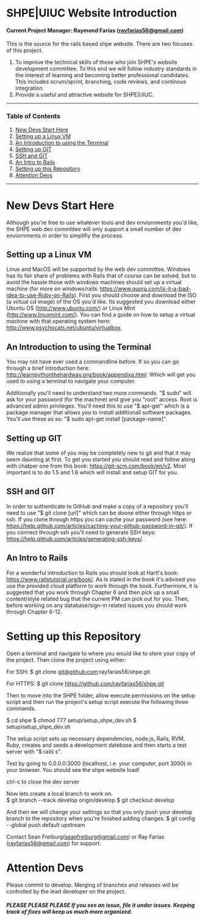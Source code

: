 # SHPE|UIUC Website Introduction
#### Current Project Manager: Raymond Farias (rayfarias56@gmail.com)

This is the source for the rails based shpe website. There are two focuses of this project. 
  1) To improve the technical skills of those who join SHPE's website development committee. To this end we will follow industry standards in the interest of learning and becoming better professional candidates. This includes scrum/sprint, branching, code reviews, and continous integration.
  2) Provide a useful and attractive website for SHPE|UIUC. 
  
___
### Table of Contents  
1. [New Devs Start Here](#new_devs)
  1. [Setting up a Linux VM](#linux_vm)
  2. [An Introduction to using the Terminal](#terminal_intro)
  3. [Setting up GIT](#git_setup)
  4. [SSH and GIT](#ssh_git)
  5. [An Intro to Rails](#rails_intro)
2. [Setting up this Repository](#repo_setup)
3. [Attention Devs](#dev_note)

___

# New Devs Start Here <a name="new_devs"/> 

Although you're free to use whatever tools and dev enviornments you'd like, the SHPE web dev committee will only support a small number of dev enviornments in order to simplifiy the process. 

## Setting up a Linux VM <a name="linux_vm"/> 

Linux and MacOS will be supported by the web dev committee. Windows has its fair share of problems with Rails that of course can be solved, but to avoid the hassle those with windows machines should set up a virtual machine (for more on windows/rails: https://www.quora.com/Is-it-a-bad-idea-to-use-Ruby-on-Rails). First you should choose and download the ISO (a virtual cd image) of the OS you'd like. Its suggested you download either Ubuntu OS (http://www.ubuntu.com/) or Linux Mint (http://www.linuxmint.com/). You can find a guide on how to setup a virtual machine with that operating system here: http://www.psychocats.net/ubuntu/virtualbox.

## An Introduction to using the Terminal <a name="terminal_intro"/> 

You may not have ever used a commandline before. If so you can go through a brief introduction here: http://learnpythonthehardway.org/book/appendixa.html. Which will get you used to using a terminal to navigate your computer. 

Additionally you'll need to understand two more commands. "$ sudo" will ask for your password (for the machine) and give you "root" access. Root is advanced admin privlieges. You'll need this to use "$ apt-get" which is a package manager that allows you to install additionall software packages. You'll use these as so: "$ sudo apt-get install [package-name]". 

## Setting up GIT <a name="git_setup"/> 

We realize that some of you may be completely new to git and that it may seem daunting at first. To get you started you should read and follow along with chatper one from this book: https://git-scm.com/book/en/v2. Most important is to do 1.5 and 1.6 which will install and setup GIT for you. 

## SSH and GIT <a name="ssh_git"/> 

In order to authenticate to GitHub and make a copy of a repository you'll need to use "$ git clone [url]" which can be doone either through https or ssh. If you clone through https you can cache your password (see here: https://help.github.com/articles/caching-your-github-password-in-git/). If you connect through ssh you'll need to generate SSH keys: https://help.github.com/articles/generating-ssh-keys/. 

## An Intro to Rails <a name="rails_intro"/> 

For a wonderful introduction to Rails you should look at Hartl's book: https://www.railstutorial.org/book/. As is stated in the book it's advised you use the provided cloud platform to work through the book. Furthermore, it is suggested that you work through Chapter 6 and then pick up a small content/style related bug that the current PM can pick out for you. Then, before working on any database/sign-in related issues you should work through Chapter 6-12.

# Setting up this Repository <a name="repo_setup"/> 

Open a terminal and navigate to where you would like to store your copy of the project. Then clone the project using either: 

For SSH:
$ git clone git@github.com:rayfarias56/shpe.git

For HTTPS:
$ git clone https://github.com/rayfarias56/shpe.git

Then to move into the SHPE folder, allow execute permissions on the setup script and then run the project's setup script execute the following three commands. 

$ cd shpe
$ chmod 777 setup/setup_shpe_dev.sh
$ setup/setup_shpe_dev.sh

The setup script sets up necessary dependencies, node.js, Rails, RVM, Ruby, creates and seeds a development datebase and then starts a test server with "$ rails s". 

Test by going to 0.0.0.0:3000 (localhost, i.e. your computer, port 3000) in your browser. You should see the shpe website load!

ctrl-c to close the dev server

Now lets create a local branch to work on.  
$ git branch --track develop origin/develop
$ git checkout develop

And then we will change your settings so that you only push your develop branch to the repository when you're finished adding changes. 
$ git config --global push.default upstream

Contact Sean Freiburg(seanfreiburg@gmail.com) or Ray Farias (rayfarias56@gmail.com) for support.


# Attention Devs <a name="dev_note"/> 

Please commit to develop. Merging of branches and releases will be controlled by the lead developer on the project.

##### PLEASE PLEASE PLEASE If you see an issue, file it under issues. Keeping track of fixes will keep us much more organized.
